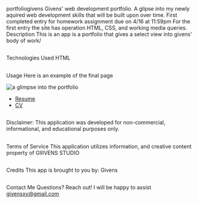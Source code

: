portfoliogivens
Givens' web development portfolio. A glipse into my newly aquired web development skills that will be built upon over time. First completed entry for homework assignment due on 4/16 at 11:59pm
For the first entry the site has operation HTML,  CSS, and working media queries.
Description
This is an app is a portfolio that gives a select view into givens' body of work/ 

##

Technologies Used
HTML


##

Usage
Here is an example of the final page

 ![a glimpse into the portfolio](./assets/images/ezgif.com-gif-maker%20(4).gif)


- [Resume](https://drive.google.com/file/d/1puzqUKntnJDFwadxEc_M6IXUsAx5SKm4/view?usp=sharing)
- [CV](https://drive.google.com/file/d/1J5kWqx03sE8AhHTdbkIMgpsery0C5j7d/view?usp=sharing)


## 


Disclaimer: This application was developed for non-commercial, informational, and educational purposes only.
## 

Terms of Service
This application utilizes information, and creative content property of GIIIVENS STUDIO

## 

Credits
This app is brought to you by: Givens
## 

Contact Me
Questions? Reach out! I will be happy to assist givensxv@gmail.com
